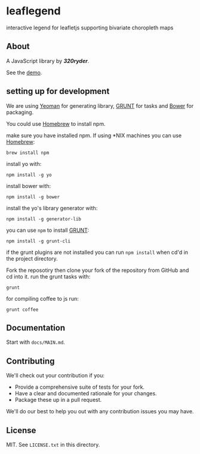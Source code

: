 # leaflegend

interactive legend for leafletjs supporting bivariate choropleth maps

## About

A JavaScript library by **_320ryder_**.

See the [demo](http://arminakvn.github.io/leaflegend/demo/index.html).

## setting up for development

We are using [Yeoman](http://yeoman.io/) for generating library, [GRUNT](http://gruntjs.com) for tasks and [Bower](http://bower.io/) for packaging.

You could use [Homebrew](http://brew.sh) to install npm.

make sure you have installed npm. If using *NIX machines you can use [Homebrew](http://brew.sh):
```
brew install npm
```
install yo with:
```
npm install -g yo
```
install bower with:
```
npm install -g bower
```

install the yo's library generator with:
```
npm install -g generator-lib
```
you can use `npm` to install [GRUNT](http://gruntjs.com/getting-started):
```
npm install -g grunt-cli
```
if the grunt plugins are not installed you can run `npm install` when cd'd in the project directory.

Fork the reposotiry then clone your fork of the repository from GitHub and cd into it.
run the grunt tasks with:
```
grunt
```
for compiling coffee to js run:
```
grunt coffee
```



## Documentation

Start with `docs/MAIN.md`.

## Contributing

We'll check out your contribution if you:

* Provide a comprehensive suite of tests for your fork.
* Have a clear and documented rationale for your changes.
* Package these up in a pull request.

We'll do our best to help you out with any contribution issues you may have.

## License

MIT. See `LICENSE.txt` in this directory.
